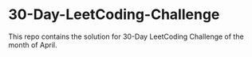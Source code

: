# 30-Day-LeetCoding-Challenge
This repo contains the solution for 30-Day LeetCoding Challenge of the month of April.
